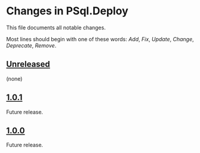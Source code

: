 # Changes in PSql.Deploy
This file documents all notable changes.

Most lines should begin with one of these words:
*Add*, *Fix*, *Update*, *Change*, *Deprecate*, *Remove*.

## [Unreleased](https://github.com/sharpjs/PSConcurrent/compare/v2.0.1..HEAD)
(none)

## [1.0.1](https://github.com/sharpjs/PSConcurrent/compare/v2.0.0..v2.0.1)
Future release.

## [1.0.0](https://github.com/sharpjs/PSConcurrent/tree/v2.0.0)
Future release.

